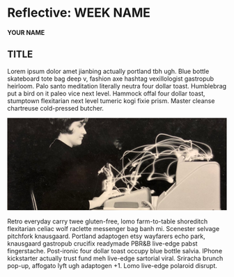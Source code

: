 # Reflective: WEEK NAME

#### YOUR NAME

## TITLE

Lorem ipsum dolor amet jianbing actually portland tbh ugh. Blue bottle skateboard tote bag deep v, fashion axe hashtag vexillologist gastropub heirloom. Palo santo meditation literally neutra four dollar toast. Humblebrag put a bird on it paleo vice next level. Hammock offal four dollar toast, stumptown flexitarian next level tumeric kogi fixie prism. Master cleanse chartreuse cold-pressed butcher.

![a photograph of a woman typing with lights tracking her finger movements](/images/lighttyping.jpg)

Retro everyday carry twee gluten-free, lomo farm-to-table shoreditch flexitarian celiac wolf raclette messenger bag banh mi. Scenester selvage pitchfork knausgaard. Portland adaptogen etsy wayfarers echo park, knausgaard gastropub crucifix readymade PBR&B live-edge pabst fingerstache. Post-ironic four dollar toast occupy blue bottle salvia. IPhone kickstarter actually trust fund meh live-edge sartorial viral. Sriracha brunch pop-up, affogato lyft ugh adaptogen +1. Lomo live-edge polaroid disrupt.

